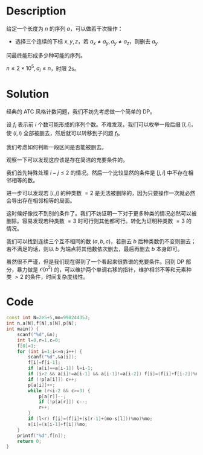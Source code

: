 # Description

给定一个长度为 $n$ 的序列 $a$，可以做若干次操作：

- 选择三个连续的下标 $x,y,z$，若 $a_x \neq a_y, a_y \neq a_z$，则删去 $a_y$

问最终能形成多少种可能的序列。

$n \le 2 \times 10^5, a_i \le n$，时限 2s。

# Solution

经典的 ATC 风格计数问题，我们不妨先考虑做一个简单的 DP。

设 $f_i$ 表示前 $i$ 个数可能形成的序列个数。不难发现，我们可以枚举一段后缀 $[l,i]$，使 $(l,i)$ 全部被删去，然后就可以转移到子问题 $f_l$。

我们考虑如何判断一段区间是否能被删去。

观察一下可以发现这应该是存在简洁的充要条件的。

我们首先特殊处理 $i-j\le 2$ 的情况。然后一个比较显然的条件是 $[j,i]$ 中不存在相邻相等的数。

进一步可以发现若 $[i,j]$ 的种类数 $= 2$ 是无法被删除的，因为只要操作一次就必然会导出存在相邻相等的局面。

这时候好像找不到别的条件了。我们不妨证明一下对于更多种类的情况必然可以被删除。容易发现若种类数 $=3$ 时可行则其他都可行。转化为证明种类数 $=3$ 的情况。

我们可以找到连续三个互不相同的数 $(a,b,c)$，若删去 $b$ 后种类数仍不变则删去；若不满足的话，则以 $b$ 为端点将其他数依次删去，最后再删去 $b$ 本身即可。

虽然很不严谨，但是我们现在得到了一个看起来很靠谱的充要条件。回到 DP 部分，暴力做是 $\mathcal O(n^2)$ 的，可以维护两个单调右移的指针，维护相邻不等和元素种类 $>2$ 的条件，时间复杂度线性。

# Code

```cpp
const int N=2e5+5,mo=998244353;
int n,a[N],f[N],s[N],p[N];
int main() {
	scanf("%d",&n);
	int l=0,r=1,c=0;
	f[0]=1;
	for (int i=1;i<=n;i++) {
		scanf("%d",&a[i]);
		f[i]=f[i-1];
		if (a[i]==a[i-1]) l=i-1;
		if (i>2 && a[i]!=a[i-1] && a[i-1]!=a[i-2]) f[i]=(f[i]+f[i-2])%mo;
		if (!p[a[i]]) c++;
		p[a[i]]++;
		while (r<i-2 && c>=3) {
			p[a[r]]--;
			if (!p[a[r]]) c--;
			r++;
		}
		if (l<r) f[i]=(f[i]+(s[r-1]+(mo-s[l]))%mo)%mo;
		s[i]=(s[i-1]+f[i])%mo;
	}
	printf("%d",f[n]);
	return 0;
}
```
